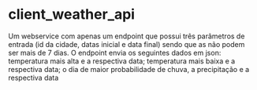 # client_weather_api
Um webservice com apenas um endpoint que possui três parâmetros de entrada (id da cidade, datas inicial e data final) sendo que as não podem ser mais de 7 dias. O endpoint envia os seguintes dados em json: temperatura mais alta e a respectiva data; temperatura mais baixa e a respectiva data; o dia de maior probabilidade de chuva, a precipitação e a respectiva data

